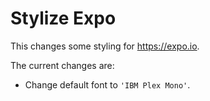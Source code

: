 # Stylize Expo

This changes some styling for https://expo.io.

The current changes are:

-   Change default font to `'IBM Plex Mono'`.
